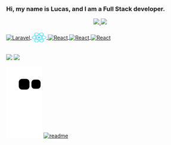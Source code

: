 ### Hi, my name is Lucas, and I am a Full Stack developer.

<div align="center">
  <a href="https://github.com/lsena-dev">
  <img height="180em" src="https://github-readme-stats.vercel.app/api?username=lsena-dev&show_icons=true&theme=dark&include_all_commits=true&count_private=true"/>
  <img height="180em" src="https://github-readme-stats.vercel.app/api/top-langs/?username=lsena-dev&layout=compact&langs_count=7&theme=dark"/>
</div>
  
<div style="display: inline_block"><br>
  <img align="center" alt="Laravel" height="30" width="40" src="https://cdn.jsdelivr.net/gh/devicons/devicon@latest/icons/laravel/laravel-original.svg" />
  <img align="center" alt="React" height="30" width="40" src="https://raw.githubusercontent.com/devicons/devicon/master/icons/react/react-original.svg"> 
  <img align="center" alt="React" height="30" width="40" src="https://cdn.jsdelivr.net/gh/devicons/devicon@latest/icons/docker/docker-original.svg" />
  <img align="center" alt="React" height="30" width="40" src="https://cdn.jsdelivr.net/gh/devicons/devicon@latest/icons/mysql/mysql-original.svg" />
  <img align="center" alt="React" height="30" width="40" src="https://cdn.jsdelivr.net/gh/devicons/devicon@latest/icons/selenium/selenium-original.svg" />
          
</div>
  
  ##
  
  <div> 
  <a href = "mailto:lsena.web@gmail.com"><img src="https://img.shields.io/badge/-Gmail-%23333?style=for-the-badge&logo=gmail&logoColor=white" target="_blank"></a>
  <a href="https://www.linkedin.com/in/dami%C3%A3o-lucas-alencar-de-sena-974a6416b/" target="_blank"><img src="https://img.shields.io/badge/-LinkedIn-%230077B5?style=for-the-badge&logo=linkedin&logoColor=white" target="_blank"></a> 
 
  ![snake animation](https://github.com/lsena-dev/lsena-dev/blob/output/github-contribution-grid-snake2.svg)
  [![readme](https://github-readme-stats.vercel.app/api/pin/?username=lsena-dev&repo=lsena-dev&theme=react)](https://github.com/lsena-dev/lsena-dev)
 
</div>
